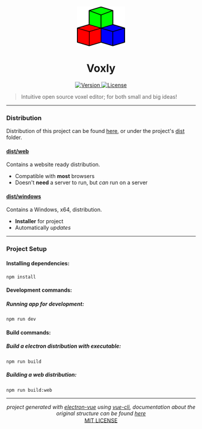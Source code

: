 <p align="center">
	<a>
		<img width="128px" src="https://github.com/ClarkThyLord/Voxly/blob/master/static/voxly.svg?sanitize=true" alt="VOXLY" />
		<h1 align="center">
			Voxly
		</h1>
	</a>
</p>


<p align="center">
	<a href="https://github.com/ClarkThyLord/Voxly/releases">
		<img src="https://img.shields.io/badge/Version-0.0.2-blue.svg" alt="Version">
	</a>
	<a href="https://github.com/ClarkThyLord/Voxly/blob/master/LICENSE">
		<img src="https://img.shields.io/badge/License-MIT-brightgreen.svg" alt="License">
	</a>
</p>

> Intuitive open source voxel editor; for both small and big ideas!

---

### Distribution

Distribution of this project can be found [here](https://github.com/ClarkThyLord/Voxly/releases), or under the project's [dist](https://github.com/ClarkThyLord/Voxly/tree/master/dist) folder.

#### [dist/web](https://github.com/ClarkThyLord/Voxly/tree/master/dist/web)

Contains a website ready distribution.

* Compatible with __most__ browsers
* Doesn't **need** a server to run, but *can* run on a server

#### [dist/windows](https://github.com/ClarkThyLord/Voxly/tree/master/dist/windows)

Contains a Windows, x64, distribution.

* **Installer** for project
* Automatically *updates*

---

### Project Setup

#### Installing dependencies:
```console
npm install
```

#### Development commands:

##### Running app for development:
```console
npm run dev
```

#### Build commands:

##### Build a electron distribution with executable:
```console
npm run build
```

##### Building a web distribution:
```console
npm run build:web
```

---

<p align="center">
	<i>
		project generated with <a href="https://github.com/SimulatedGREG/electron-vue" target="_blank" rel="noopener noreferrer">electron-vue</a> using <a href="https://github.com/vuejs/vue-cli" target="_blank" rel="noopener noreferrer">vue-cli</a>, documentation about the original structure can be found <a href="https://simulatedgreg.gitbooks.io/electron-vue/content/index.html" target="_blank" rel="noopener noreferrer">here</a>
	</i>
	<br />
	<a href="https://github.com/ClarkThyLord/Voxly/blob/master/LICENSE" target="_blank" rel="noopener noreferrer" style="vertical-align: middle;">
		MIT LICENSE
	</a>
</p>
